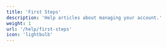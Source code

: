 ```yaml
---
title: 'First Steps'
description: 'Help articles about managing your account.'
weight: 1
url: '/help/first-steps'
icon: 'lightbulb'
---
```

